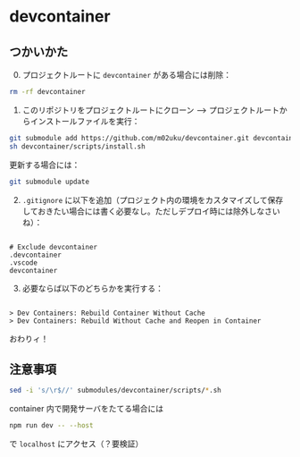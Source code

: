 # devcontainer

## つかいかた

0. プロジェクトルートに `devcontainer` がある場合には削除：

```bash
rm -rf devcontainer
```

1. このリポジトリをプロジェクトルートにクローン --> プロジェクトルートからインストールファイルを実行：

```bash
git submodule add https://github.com/m02uku/devcontainer.git devcontainer
sh devcontainer/scripts/install.sh
```

更新する場合には：

```bash
git submodule update
```

2. `.gitignore` に以下を追加（プロジェクト内の環境をカスタマイズして保存しておきたい場合には書く必要なし。ただしデプロイ時には除外しなさいね）：

```

# Exclude devcontainer
.devcontainer
.vscode
devcontainer

```

3. 必要ならば以下のどちらかを実行する：

```

> Dev Containers: Rebuild Container Without Cache
> Dev Containers: Rebuild Without Cache and Reopen in Container

```

おわりィ！

## 注意事項

```bash
sed -i 's/\r$//' submodules/devcontainer/scripts/*.sh
```

container 内で開発サーバをたてる場合には

```bash
npm run dev -- --host
```

で `localhost` にアクセス（？要検証）
